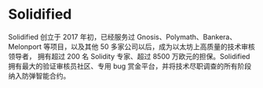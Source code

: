 # 

# Solidified


Solidified 创立于 2017 年初，已经服务过 Gnosis、Polymath、Bankera、Melonport 等项目，以及其他 50 多家公司以后，成为以太坊上高质量的技术审核领导者， 拥有超过 200 名 Solidity 专家、超过 8500 万欧元的担保。Solidified 拥有最大的验证审核员社区、专用 bug 赏金平台，并将技术尽职调查的所有阶段纳入防弹智能合约。

